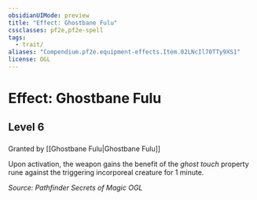 ```yaml
---
obsidianUIMode: preview
title: "Effect: Ghostbane Fulu"
cssclasses: pf2e,pf2e-spell
tags:
  - trait/
aliases: "Compendium.pf2e.equipment-effects.Item.02LNcIl70TTy9XS1"
license: OGL
---
```

# Effect: Ghostbane Fulu
## Level 6
### 






Granted by [[Ghostbane Fulu|Ghostbane Fulu]]

Upon activation, the weapon gains the benefit of the _ghost touch_ property rune against the triggering incorporeal creature for 1 minute.

*Source: Pathfinder Secrets of Magic*
*OGL*